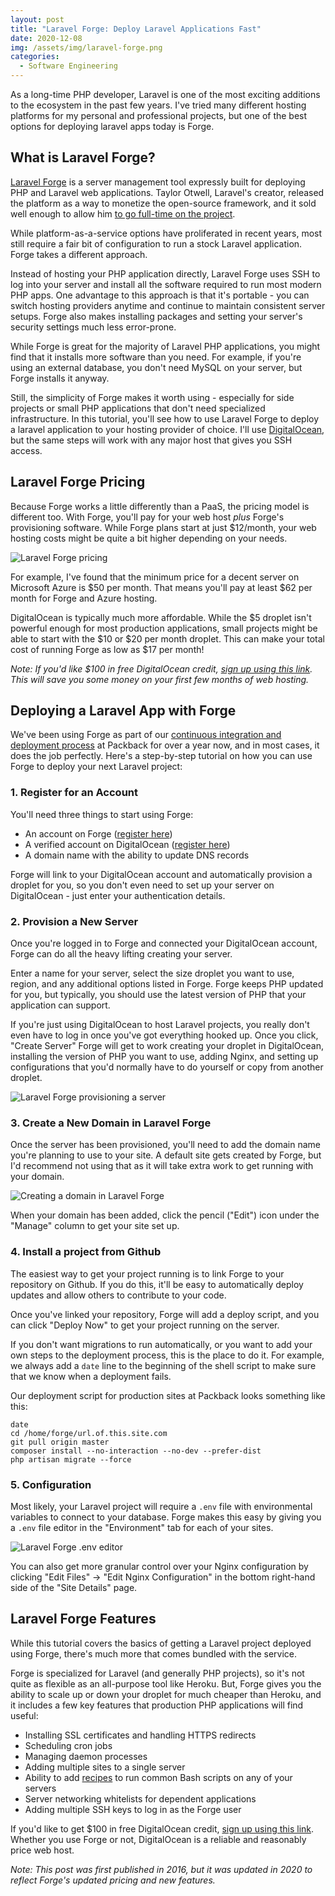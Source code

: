 ```yaml
---
layout: post
title: "Laravel Forge: Deploy Laravel Applications Fast"
date: 2020-12-08
img: /assets/img/laravel-forge.png
categories:
  - Software Engineering
---
```


As a long-time PHP developer, Laravel is one of the most exciting additions to the ecosystem in the past few years. I've tried many different hosting platforms for my personal and professional projects, but one of the best options for deploying laravel apps today is Forge.

<!-- ad-banner -->

## What is Laravel Forge?
[Laravel Forge](https://forge.laravel.com/) is a server management tool expressly built for deploying PHP and Laravel web applications. Taylor Otwell, Laravel's creator, released the platform as a way to monetize the open-source framework, and it sold well enough to allow him [to go full-time on the project](https://medium.com/@taylorotwell/supporting-laravel-98a70e5fd844).

While platform-as-a-service options have proliferated in recent years, most still require a fair bit of configuration to run a stock Laravel application. Forge takes a different approach.

Instead of hosting your PHP application directly, Laravel Forge uses SSH to log into your server and install all the software required to run most modern PHP apps. One advantage to this approach is that it's portable - you can switch hosting providers anytime and continue to maintain consistent server setups. Forge also makes installing packages and setting your server's security settings much less error-prone.

While Forge is great for the majority of Laravel PHP applications, you might find that it installs more software than you need. For example, if you're using an external database, you don't need MySQL on your server, but Forge installs it anyway.

Still, the simplicity of Forge makes it worth using - especially for side projects or small PHP applications that don't need specialized infrastructure. In this tutorial, you'll see how to use Laravel Forge to deploy a laravel application to your hosting provider of choice. I'll use [DigitalOcean](https://m.do.co/c/888fefc32a01), but the same steps will work with any major host that gives you SSH access.

<!-- ad-banner -->

## Laravel Forge Pricing
Because Forge works a little differently than a PaaS, the pricing model is different too. With Forge, you'll pay for your web host _plus_ Forge's provisioning software. While Forge plans start at just $12/month, your web hosting costs might be quite a bit higher depending on your needs.

![Laravel Forge pricing](https://i.imgur.com/cAL07v8.png)

For example, I've found that the minimum price for a decent server on Microsoft Azure is $50 per month. That means you'll pay at least $62 per month for Forge and Azure hosting.

DigitalOcean is typically much more affordable. While the $5 droplet isn't powerful enough for most production applications, small projects might be able to start with the $10 or $20 per month droplet. This can make your total cost of running Forge as low as $17 per month! 

_Note: If you'd like $100 in free DigitalOcean credit, [sign up using this link](https://m.do.co/c/888fefc32a01). This will save you some money on your first few months of web hosting._

## Deploying a Laravel App with Forge
We've been using Forge as part of our [continuous integration and deployment process](/posts/continuous-integration) at Packback for over a year now, and in most cases, it does the job perfectly. Here's a step-by-step tutorial on how you can use Forge to deploy your next Laravel project:

### 1. Register for an Account

You'll need three things to start using Forge:

*   An account on Forge ([register here](https://forge.laravel.com/auth/register))
*   A verified account on DigitalOcean ([register here](https://m.do.co/c/888fefc32a01))
*   A domain name with the ability to update DNS records

Forge will link to your DigitalOcean account and automatically provision a droplet for you, so you don't even need to set up your server on DigitalOcean - just enter your authentication details.

<!-- ad-banner -->

### 2. Provision a New Server

Once you're logged in to Forge and connected your DigitalOcean account, Forge can do all the heavy lifting creating your server.

Enter a name for your server, select the size droplet you want to use, region, and any additional options listed in Forge. Forge keeps PHP updated for you, but typically, you should use the latest version of PHP that your application can support.

If you're just using DigitalOcean to host Laravel projects, you really don't even have to log in once you've got everything hooked up. Once you click, "Create Server" Forge will get to work creating your droplet in DigitalOcean, installing the version of PHP you want to use, adding Nginx, and setting up configurations that you'd normally have to do yourself or copy from another droplet.

![Laravel Forge provisioning a server](https://i.imgur.com/a5CutMz.png)

### 3. Create a New Domain in Laravel Forge

Once the server has been provisioned, you'll need to add the domain name you're planning to use to your site. A default site gets created by Forge, but I'd recommend not using that as it will take extra work to get running with your domain.

![Creating a domain in Laravel Forge](https://i.imgur.com/hAW66UM.png)

When your domain has been added, click the pencil ("Edit") icon under the "Manage" column to get your site set up.

### 4. Install a project from Github

The easiest way to get your project running is to link Forge to your repository on Github. If you do this, it'll be easy to automatically deploy updates and allow others to contribute to your code.

Once you've linked your repository, Forge will add a deploy script, and you can click "Deploy Now" to get your project running on the server.

If you don't want migrations to run automatically, or you want to add your own steps to the deployment process, this is the place to do it. For example, we always add a `date` line to the beginning of the shell script to make sure that we know when a deployment fails.

Our deployment script for production sites at Packback looks something like this:

```
date
cd /home/forge/url.of.this.site.com
git pull origin master
composer install --no-interaction --no-dev --prefer-dist
php artisan migrate --force
```

### 5. Configuration

Most likely, your Laravel project will require a `.env` file with environmental variables to connect to your database. Forge makes this easy by giving you a `.env` file editor in the "Environment" tab for each of your sites.

![Laravel Forge .env editor](https://i.imgur.com/hUPdDA3.png)

You can also get more granular control over your Nginx configuration by clicking "Edit Files" -> "Edit Nginx Configuration" in the bottom right-hand side of the "Site Details" page.

<!-- ad-banner -->

## Laravel Forge Features

While this tutorial covers the basics of getting a Laravel project deployed using Forge, there's much more that comes bundled with the service.

Forge is specialized for Laravel (and generally PHP projects), so it's not quite as flexible as an all-purpose tool like Heroku. But, Forge gives you the ability to scale up or down your droplet for much cheaper than Heroku, and it includes a few key features that production PHP applications will find useful:

*   Installing SSL certificates and handling HTTPS redirects
*   Scheduling cron jobs
*   Managing daemon processes
*   Adding multiple sites to a single server
*   Ability to add [recipes](https://forge.laravel.com/recipes) to run common Bash scripts on any of your servers
*   Server networking whitelists for dependent applications
*   Adding multiple SSH keys to log in as the Forge user

If you'd like to get $100 in free DigitalOcean credit, [sign up using this link](https://m.do.co/c/888fefc32a01). Whether you use Forge or not, DigitalOcean is a reliable and reasonably price web host.

_Note: This post was first published in 2016, but it was updated in 2020 to reflect Forge's updated pricing and new features._
